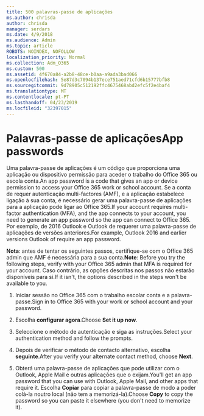 ```yaml
---
title: 500 palavras-passe de aplicações
ms.author: chrisda
author: chrisda
manager: serdars
ms.date: 4/9/2018
ms.audience: Admin
ms.topic: article
ROBOTS: NOINDEX, NOFOLLOW
localization_priority: Normal
ms.collection: Adm_O365
ms.custom: 500
ms.assetid: 4f670a84-a2b8-48ce-b0aa-a9ada3bad066
ms.openlocfilehash: 5e87d3c7094b137ece751aed71cfd6b15777bfb8
ms.sourcegitcommit: 9d78905c512192ffc4675468abd2efc5f2e4baf4
ms.translationtype: MT
ms.contentlocale: pt-PT
ms.lasthandoff: 04/23/2019
ms.locfileid: "32397015"
---
```

# <a name="app-passwords"></a><span data-ttu-id="8fb4c-102">Palavras-passe de aplicações</span><span class="sxs-lookup"><span data-stu-id="8fb4c-102">App passwords</span></span>

<span data-ttu-id="8fb4c-103">Uma palavra-passe de aplicações é um código que proporciona uma aplicação ou dispositivo permissão para aceder o trabalho do Office 365 ou escola conta.</span><span class="sxs-lookup"><span data-stu-id="8fb4c-103">An app password is a code that gives an app or device permission to access your Office 365 work or school account.</span></span> <span data-ttu-id="8fb4c-104">Se a conta de requer autenticação multi-factores (AMF), e a aplicação estabelece ligação à sua conta, é necessário gerar uma palavra-passe de aplicações para a aplicação pode ligar ao Office 365.</span><span class="sxs-lookup"><span data-stu-id="8fb4c-104">If your account requires multi-factor authentication (MFA), and the app connects to your account, you need to generate an app password so the app can connect to Office 365.</span></span> <span data-ttu-id="8fb4c-105">Por exemplo, de 2016 Outlook e Outlook de requerer uma palavra-passe de aplicações de versões anteriores.</span><span class="sxs-lookup"><span data-stu-id="8fb4c-105">For example, Outlook 2016 and earlier versions Outlook of require an app password.</span></span>

 <span data-ttu-id="8fb4c-106">**Nota**: antes de tentar os seguintes passos, certifique-se com o Office 365 admin que AMF é necessária para a sua conta.</span><span class="sxs-lookup"><span data-stu-id="8fb4c-106">**Note**: Before you try the following steps, verify with your Office 365 admin that MFA is required for your account.</span></span> <span data-ttu-id="8fb4c-107">Caso contrário, as opções descritas nos passos não estarão disponíveis para si.</span><span class="sxs-lookup"><span data-stu-id="8fb4c-107">If it isn't, the options described in the steps won't be available to you.</span></span>

1. <span data-ttu-id="8fb4c-108">Iniciar sessão no Office 365 com o trabalho escolar conta e a palavra-passe.</span><span class="sxs-lookup"><span data-stu-id="8fb4c-108">Sign in to Office 365 with your work or school account and your password.</span></span>

2. <span data-ttu-id="8fb4c-109">Escolha **configurar agora**.</span><span class="sxs-lookup"><span data-stu-id="8fb4c-109">Choose **Set it up now**.</span></span>

3. <span data-ttu-id="8fb4c-110">Seleccione o método de autenticação e siga as instruções.</span><span class="sxs-lookup"><span data-stu-id="8fb4c-110">Select your authentication method and follow the prompts.</span></span>

4. <span data-ttu-id="8fb4c-111">Depois de verificar o método de contacto alternativo, escolha **seguinte**.</span><span class="sxs-lookup"><span data-stu-id="8fb4c-111">After you verify your alternate contact method, choose **Next**.</span></span>

5. <span data-ttu-id="8fb4c-112">Obterá uma palavra-passe de aplicações que pode utilizar com o Outlook, Apple Mail e outras aplicações que o exijam.</span><span class="sxs-lookup"><span data-stu-id="8fb4c-112">You'll get an app password that you can use with Outlook, Apple Mail, and other apps that require it.</span></span> <span data-ttu-id="8fb4c-113">Escolha **Copiar** para copiar a palavra-passe de modo a poder colá-la noutro local (não tem a memorizá-la).</span><span class="sxs-lookup"><span data-stu-id="8fb4c-113">Choose **Copy** to copy the password so you can paste it elsewhere (you don't need to memorize it).</span></span>
